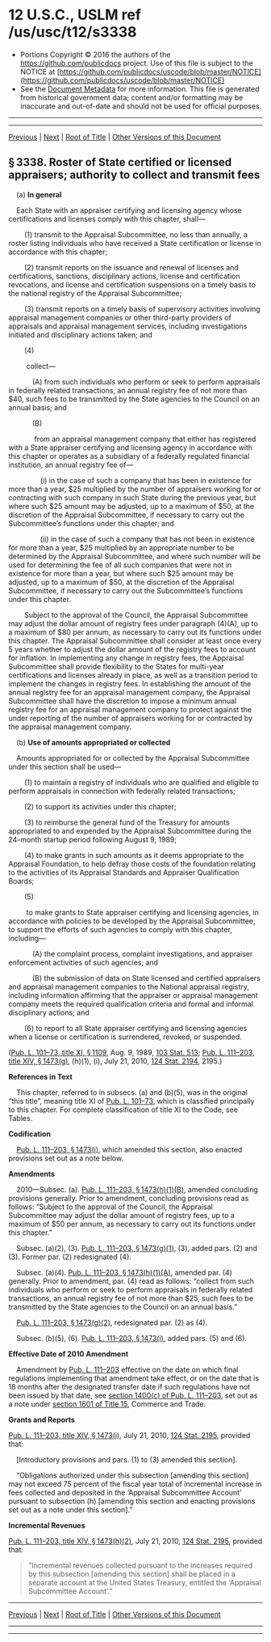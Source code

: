 ---
---

# 12 U.S.C., USLM ref /us/usc/t12/s3338

* Portions Copyright © 2016 the authors of the https://github.com/publicdocs project.
  Use of this file is subject to the NOTICE at [https://github.com/publicdocs/uscode/blob/master/NOTICE](https://github.com/publicdocs/uscode/blob/master/NOTICE)
* See the [Document Metadata](././../../../..//README.md) for more information.
  This file is generated from historical government data; content and/or formatting may be inaccurate and out-of-date and should not be used for official purposes.

----------
----------

[Previous](./../../../..//us/usc/t12/ch34A/m__us_usc_t12_s3337.md) | [Next](./../../../..//us/usc/t12/ch34A/m__us_usc_t12_s3339.md) | [Root of Title](./../../../../) | [Other Versions of this Document](https://publicdocs.github.io/go/links?ns=uslm&ref=%2Fus%2Fusc%2Ft12%2Fs3338)

## § 3338. Roster of State certified or licensed appraisers; authority to collect and transmit fees

    (a) __In general__ 

    Each State with an appraiser certifying and licensing agency whose certifications and licenses comply with this chapter, shall—

        (1) transmit to the Appraisal Subcommittee, no less than annually, a roster listing individuals who have received a State certification or license in accordance with this chapter;

        (2) transmit reports on the issuance and renewal of licenses and certifications, sanctions, disciplinary actions, license and certification revocations, and license and certification suspensions on a timely basis to the national registry of the Appraisal Subcommittee;

        (3) transmit reports on a timely basis of supervisory activities involving appraisal management companies or other third-party providers of appraisals and appraisal management services, including investigations initiated and disciplinary actions taken; and

        (4)

         collect—

            (A) from such individuals who perform or seek to perform appraisals in federally related transactions, an annual registry fee of not more than $40, such fees to be transmitted by the State agencies to the Council on an annual basis; and

            (B)

             from an appraisal management company that either has registered with a State appraiser certifying and licensing agency in accordance with this chapter or operates as a subsidiary of a federally regulated financial institution, an annual registry fee of—

                (i) in the case of such a company that has been in existence for more than a year, $25 multiplied by the number of appraisers working for or contracting with such company in such State during the previous year, but where such $25 amount may be adjusted, up to a maximum of $50, at the discretion of the Appraisal Subcommittee, if necessary to carry out the Subcommittee’s functions under this chapter; and

                (ii) in the case of such a company that has not been in existence for more than a year, $25 multiplied by an appropriate number to be determined by the Appraisal Subcommittee, and where such number will be used for determining the fee of all such companies that were not in existence for more than a year, but where such $25 amount may be adjusted, up to a maximum of $50, at the discretion of the Appraisal Subcommittee, if necessary to carry out the Subcommittee’s functions under this chapter.

        Subject to the approval of the Council, the Appraisal Subcommittee may adjust the dollar amount of registry fees under paragraph (4)(A), up to a maximum of $80 per annum, as necessary to carry out its functions under this chapter. The Appraisal Subcommittee shall consider at least once every 5 years whether to adjust the dollar amount of the registry fees to account for inflation. In implementing any change in registry fees, the Appraisal Subcommittee shall provide flexibility to the States for multi-year certifications and licenses already in place, as well as a transition period to implement the changes in registry fees. In establishing the amount of the annual registry fee for an appraisal management company, the Appraisal Subcommittee shall have the discretion to impose a minimum annual registry fee for an appraisal management company to protect against the under reporting of the number of appraisers working for or contracted by the appraisal management company.

    (b) __Use of amounts appropriated or collected__ 

    Amounts appropriated for or collected by the Appraisal Subcommittee under this section shall be used—

        (1) to maintain a registry of individuals who are qualified and eligible to perform appraisals in connection with federally related transactions;

        (2) to support its activities under this chapter;

        (3) to reimburse the general fund of the Treasury for amounts appropriated to and expended by the Appraisal Subcommittee during the 24-month startup period following August 9, 1989;

        (4) to make grants in such amounts as it deems appropriate to the Appraisal Foundation, to help defray those costs of the foundation relating to the activities of its Appraisal Standards and Appraiser Qualification Boards;

        (5)

         to make grants to State appraiser certifying and licensing agencies, in accordance with policies to be developed by the Appraisal Subcommittee, to support the efforts of such agencies to comply with this chapter, including—

            (A) the complaint process, complaint investigations, and appraiser enforcement activities of such agencies; and

            (B) the submission of data on State licensed and certified appraisers and appraisal management companies to the National appraisal registry, including information affirming that the appraiser or appraisal management company meets the required qualification criteria and formal and informal disciplinary actions; and

        (6) to report to all State appraiser certifying and licensing agencies when a license or certification is surrendered, revoked, or suspended.

([Pub. L. 101–73, title XI, § 1109][/us/pl/101/73/s1109], Aug. 9, 1989, [103 Stat. 513][/us/stat/103/513]; [Pub. L. 111–203, title XIV, § 1473(g)][/us/pl/111/203/s1473/g], (h)(1), (i), July 21, 2010, [124 Stat. 2194][/us/stat/124/2194], 2195.)

 __References in Text__ 

    This chapter, referred to in subsecs. (a) and (b)(5), was in the original “this title”, meaning title XI of [Pub. L. 101–73][/us/pl/101/73], which is classified principally to this chapter. For complete classification of title XI to the Code, see Tables.

 __Codification__ 

    [Pub. L. 111–203, § 1473(i)][/us/pl/111/203/s1473/i], which amended this section, also enacted provisions set out as a note below.

 __Amendments__ 

    2010—Subsec. (a). [Pub. L. 111–203, § 1473(h)(1)(B)][/us/pl/111/203/s1473/h/1/B], amended concluding provisions generally. Prior to amendment, concluding provisions read as follows: “Subject to the approval of the Council, the Appraisal Subcommittee may adjust the dollar amount of registry fees, up to a maximum of $50 per annum, as necessary to carry out its functions under this chapter.”

    Subsec. (a)(2), (3). [Pub. L. 111–203, § 1473(g)(1)][/us/pl/111/203/s1473/g/1], (3), added pars. (2) and (3). Former par. (2) redesignated (4).

    Subsec. (a)(4). [Pub. L. 111–203, § 1473(h)(1)(A)][/us/pl/111/203/s1473/h/1/A], amended par. (4) generally. Prior to amendment, par. (4) read as follows: “collect from such individuals who perform or seek to perform appraisals in federally related transactions, an annual registry fee of not more than $25, such fees to be transmitted by the State agencies to the Council on an annual basis.”

    [Pub. L. 111–203, § 1473(g)(2)][/us/pl/111/203/s1473/g/2], redesignated par. (2) as (4).

    Subsec. (b)(5), (6). [Pub. L. 111–203, § 1473(i)][/us/pl/111/203/s1473/i], added pars. (5) and (6).

 __Effective Date of 2010 Amendment__ 

    Amendment by [Pub. L. 111–203][/us/pl/111/203] effective on the date on which final regulations implementing that amendment take effect, or on the date that is 18 months after the designated transfer date if such regulations have not been issued by that date, see [section 1400(c) of Pub. L. 111–203][/us/pl/111/203/s1400/c], set out as a note under [section 1601 of Title 15][/us/usc/t15/s1601], Commerce and Trade.

 __Grants and Reports__ 

[Pub. L. 111–203, title XIV, § 1473(i)][/us/pl/111/203/s1473/i], July 21, 2010, [124 Stat. 2195][/us/stat/124/2195], provided that:

    \[Introductory provisions and pars. (1) to (3) amended this section\].

    “Obligations authorized under this subsection \[amending this section\] may not exceed 75 percent of the fiscal year total of incremental increase in fees collected and deposited in the ‘Appraisal Subcommittee Account’ pursuant to subsection (h) \[amending this section and enacting provisions set out as a note under this section\].”

 __Incremental Revenues__ 

[Pub. L. 111–203, title XIV, § 1473(h)(2)][/us/pl/111/203/s1473/h/2], July 21, 2010, [124 Stat. 2195][/us/stat/124/2195], provided that: 

> “Incremental revenues collected pursuant to the increases required by this subsection \[amending this section\] shall be placed in a separate account at the United States Treasury, entitled the ‘Appraisal Subcommittee Account’.”

----------

[Previous](./../../../..//us/usc/t12/ch34A/m__us_usc_t12_s3337.md) | [Next](./../../../..//us/usc/t12/ch34A/m__us_usc_t12_s3339.md) | [Root of Title](./../../../../) | [Other Versions of this Document](https://publicdocs.github.io/go/links?ns=uslm&ref=%2Fus%2Fusc%2Ft12%2Fs3338)

----------
----------

[/us/pl/101/73/s1109]: https://publicdocs.github.io/go/links?ns=uslm&ref=%2Fus%2Fpl%2F101%2F73%2Fs1109
[/us/stat/103/513]: https://publicdocs.github.io/go/links?ns=uslm&ref=%2Fus%2Fstat%2F103%2F513
[/us/pl/111/203/s1473/g]: https://publicdocs.github.io/go/links?ns=uslm&ref=%2Fus%2Fpl%2F111%2F203%2Fs1473%2Fg
[/us/stat/124/2194]: https://publicdocs.github.io/go/links?ns=uslm&ref=%2Fus%2Fstat%2F124%2F2194
[/us/pl/101/73]: https://publicdocs.github.io/go/links?ns=uslm&ref=%2Fus%2Fpl%2F101%2F73
[/us/pl/111/203/s1473/i]: https://publicdocs.github.io/go/links?ns=uslm&ref=%2Fus%2Fpl%2F111%2F203%2Fs1473%2Fi
[/us/pl/111/203/s1473/h/1/B]: https://publicdocs.github.io/go/links?ns=uslm&ref=%2Fus%2Fpl%2F111%2F203%2Fs1473%2Fh%2F1%2FB
[/us/pl/111/203/s1473/g/1]: https://publicdocs.github.io/go/links?ns=uslm&ref=%2Fus%2Fpl%2F111%2F203%2Fs1473%2Fg%2F1
[/us/pl/111/203/s1473/h/1/A]: https://publicdocs.github.io/go/links?ns=uslm&ref=%2Fus%2Fpl%2F111%2F203%2Fs1473%2Fh%2F1%2FA
[/us/pl/111/203/s1473/g/2]: https://publicdocs.github.io/go/links?ns=uslm&ref=%2Fus%2Fpl%2F111%2F203%2Fs1473%2Fg%2F2
[/us/pl/111/203/s1473/i]: https://publicdocs.github.io/go/links?ns=uslm&ref=%2Fus%2Fpl%2F111%2F203%2Fs1473%2Fi
[/us/pl/111/203]: https://publicdocs.github.io/go/links?ns=uslm&ref=%2Fus%2Fpl%2F111%2F203
[/us/pl/111/203/s1400/c]: https://publicdocs.github.io/go/links?ns=uslm&ref=%2Fus%2Fpl%2F111%2F203%2Fs1400%2Fc
[/us/usc/t15/s1601]: https://publicdocs.github.io/go/links?ns=uslm&ref=%2Fus%2Fusc%2Ft15%2Fs1601
[/us/pl/111/203/s1473/i]: https://publicdocs.github.io/go/links?ns=uslm&ref=%2Fus%2Fpl%2F111%2F203%2Fs1473%2Fi
[/us/stat/124/2195]: https://publicdocs.github.io/go/links?ns=uslm&ref=%2Fus%2Fstat%2F124%2F2195
[/us/pl/111/203/s1473/h/2]: https://publicdocs.github.io/go/links?ns=uslm&ref=%2Fus%2Fpl%2F111%2F203%2Fs1473%2Fh%2F2
[/us/stat/124/2195]: https://publicdocs.github.io/go/links?ns=uslm&ref=%2Fus%2Fstat%2F124%2F2195


